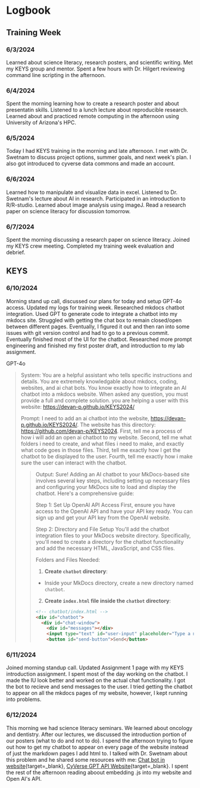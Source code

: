 # Logbook


## Training Week


### 6/3/2024

Learned about science literacy, research posters, and scientific writing. Met my KEYS group and mentor. Spent a few hours with Dr. Hilgert reviewing command line scripting in the afternoon.


### 6/4/2024

Spent the morning learning how to create a research poster and about presentatin skills. Listened to a lunch lecture about reproducible research. Learned about and practiced remote computing in the afternoon using University of Arizona's HPC.


### 6/5/2024

Today I had KEYS training in the morning and late afternoon. I met with Dr. Swetnam to discuss project options, summer goals, and next week's plan. I also got introduced to cyverse data commons and made an account.


### 6/6/2024

Learned how to manipulate and visualize data in excel. Listened to Dr. Swetnam's lecture about AI in research. Participated in an introduction to R/R-studio. Learned about image analysis using imageJ. Read a research paper on science literacy for discussion tomorrow.


### 6/7/2024

Spent the morning discussing a research paper on science literacy. Joined my KEYS crew meeting. Completed my training week evaluation and debrief.  


## KEYS 


### 6/10/2024

Morning stand up call, discussed our plans for today and setup GPT-4o access. Updated my logs for training week. Researched mkdocs chatbot integration. Used GPT to generate code to integrate a chatbot into my mkdocs site. Struggled with getting the chat box to remain closed/open between different pages. Eventually, I figured it out and then ran into some issues with git version control and had to go to a previous commit. Eventually finished most of the UI for the chatbot. Researched more prompt engineering and finished my first poster draft, and introduction to my lab assignment.

GPT-4o
> System: You are a helpful assistant who tells specific instructions and details. You are extremely knowledgable about mkdocs, coding, websites, and ai chat bots. You know exactly how to integrate an AI chatbot into a mkdocs website. When asked any question, you must provide a full and complete solution. you are helping a user with this website: https://devan-p.github.io/KEYS2024/
> 
> Prompt: I need to add an ai chatbot into the website, https://devan-p.github.io/KEYS2024/. The website has this directory: https://github.com/devan-p/KEYS2024. First, tell me a process of how i will add an open ai chatbot to my website. Second, tell me what folders i need to create, and what files i need to make, and exactly what code goes in those files. Third, tell me exactly how I get the chatbot to be displayed to the user. Fourth, tell me exactly how i make sure the user can interact with the chatbot.
>
>> Output: Sure! Adding an AI chatbot to your MkDocs-based site involves several key steps, including setting up necessary files and configuring your MkDocs site to load and display the chatbot. Here's a comprehensive guide:
>>
>> Step 1: Set Up OpenAI API Access
>> First, ensure you have access to the OpenAI API and have your API key ready. You can sign up and get your API key from the OpenAI website.
>>
>> Step 2: Directory and File Setup
>> You'll add the chatbot integration files to your MkDocs website directory. Specifically, you'll need to create a directory for the chatbot functionality and add the necessary HTML, JavaScript, and CSS files.
>>
>> Folders and Files Needed:
>> 1. **Create `chatbot` directory**:
>>   - Inside your MkDocs directory, create a new directory named `chatbot`.
>>   
>> 2. **Create `index.html` file inside the `chatbot` directory**:
>>   ```html
>>   <!-- chatbot/index.html -->
>>   <div id="chatbot">
>>     <div id="chat-window">
>>       <div id="messages"></div>
>>       <input type="text" id="user-input" placeholder="Type a message..."></input>
>>       <button id="send-button">Send</button>
>>  ```


### 6/11/2024

Joined morning standup call. Updated Assignment 1 page with my KEYS introduction assignment. I spent most of the day working on the chatbot. I made the IU look better and worked on the actual chat functionality. I got the bot to recieve and send messages to the user. I tried getting the chatbot to appear on all the mkdocs pages of my website, however, I kept running into problems.


### 6/12/2024

This morning we had science literacy seminars. We learned about oncology and dentistry. After our lectures, we discussed the introduction portion of our posters (what to do and not to do). I spend the afternoon trying to figure out how to get my chatbot to appear on every page of the website instead of just the markdown pages I add html to. I talked with Dr. Swetnam about this problem and he shared some resources with me: [Chat bot in website](https://github.com/CyVerse-learning-materials/cyverse_mooc/tree/mkdocs-usa){target=_blank}, [CyVerse GPT API Website](https://github.com/cyverse/cyverse-gpt/tree/main){target=_blank}. I spent the rest of the afternoon reading aboout embedding .js into my website and Open AI's API.





<!-- [Daily Logs] -- short (5-6 sentence) summary of your daily activities that includes: (1) what was the plan?, (2) what actually happend?, (3) what could you have done better?, (4) how you will approach this differently next time?  -->


